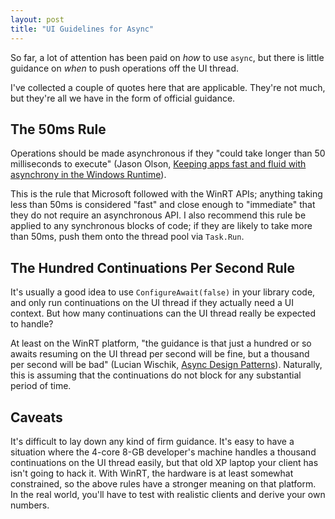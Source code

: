 ```yaml
---
layout: post
title: "UI Guidelines for Async"
---
```

So far, a lot of attention has been paid on _how_ to use `async`, but there is little guidance on _when_ to push operations off the UI thread.



I've collected a couple of quotes here that are applicable. They're not much, but they're all we have in the form of official guidance.



## The 50ms Rule

Operations should be made asynchronous if they "could take longer than 50 milliseconds to execute" (Jason Olson, [Keeping apps fast and fluid with asynchrony in the Windows Runtime](http://blogs.msdn.com/b/windowsappdev/archive/2012/03/20/keeping-apps-fast-and-fluid-with-asynchrony-in-the-windows-runtime.aspx)).



This is the rule that Microsoft followed with the WinRT APIs; anything taking less than 50ms is considered "fast" and close enough to "immediate" that they do not require an asynchronous API. I also recommend this rule be applied to any synchronous blocks of code; if they are likely to take more than 50ms, push them onto the thread pool via `Task.Run`.



## The Hundred Continuations Per Second Rule

It's usually a good idea to use `ConfigureAwait(false)` in your library code, and only run continuations on the UI thread if they actually need a UI context. But how many continuations can the UI thread really be expected to handle?



At least on the WinRT platform, "the guidance is that just a hundred or so awaits resuming on the UI thread per second will be fine, but a thousand per second will be bad" (Lucian Wischik, [Async Design Patterns](http://blogs.msdn.com/b/lucian/archive/2013/02/18/talk-the-new-async-design-patterns.aspx)). Naturally, this is assuming that the continuations do not block for any substantial period of time.



## Caveats

It's difficult to lay down any kind of firm guidance. It's easy to have a situation where the 4-core 8-GB developer's machine handles a thousand continuations on the UI thread easily, but that old XP laptop your client has isn't going to hack it. With WinRT, the hardware is at least somewhat constrained, so the above rules have a stronger meaning on that platform. In the real world, you'll have to test with realistic clients and derive your own numbers.

